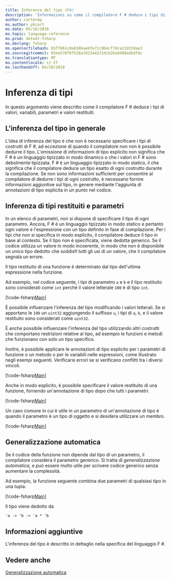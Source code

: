 ```yaml
---
title: Inferenza del tipo (F#)
description: 'Informazioni su come il compilatore F # deduce i tipi di valori, variabili, parametri e valori restituiti.'
author: cartermp
ms.author: phcart
ms.date: 05/16/2016
ms.topic: language-reference
ms.prod: dotnet-fsharp
ms.devlang: fsharp
ms.openlocfilehash: b5f7861c0a638baebfe72c9b4cf7dca119339ae3
ms.sourcegitcommit: 03ee570f6f528a7d23a4221dcb26a9498edbdf8c
ms.translationtype: MT
ms.contentlocale: it-IT
ms.lasthandoff: 04/28/2018
---
```

# <a name="type-inference"></a>Inferenza di tipi

In questo argomento viene descritto come il compilatore F # deduce i tipi di valori, variabili, parametri e valori restituiti.

## <a name="type-inference-in-general"></a>L'inferenza del tipo in generale
L'idea di inferenza del tipo è che non è necessario specificare i tipi di costrutti di F #, ad eccezione di quando il compilatore non non è possibile dedurre il tipo. L'omissione di informazioni di tipo esplicito non significa che F # è un linguaggio tipizzato in modo dinamico o che i valori in F # sono debolmente tipizzata. F # è un linguaggio tipizzato in modo statico, il che significa che il compilatore deduce un tipo esatto di ogni costrutto durante la compilazione. Se non sono informazioni sufficienti per consentire al compilatore di dedurre i tipi di ogni costrutto, è necessario fornire informazioni aggiuntive sul tipo, in genere mediante l'aggiunta di annotazioni di tipo esplicita in un punto nel codice.


## <a name="inference-of-parameter-and-return-types"></a>Inferenza di tipi restituiti e parametri
In un elenco di parametri, non si dispone di specificare il tipo di ogni parametro. Ancora, F # è un linguaggio tipizzato in modo statico e pertanto ogni valore e l'espressione con un tipo definito in fase di compilazione. Per i tipi che non si specifica in modo esplicito, il compilatore deduce il tipo in base al contesto. Se il tipo non è specificata, viene dedotta generico. Se il codice utilizza un valore in modo incoerente, in modo che non è disponibile un unico tipo dedotto che soddisfi tutti gli usi di un valore, che il compilatore segnala un errore.

Il tipo restituito di una funzione è determinato dal tipo dell'ultima espressione nella funzione.

Ad esempio, nel codice seguente, i tipi di parametro `a` e `b` e il tipo restituito sono considerati come `int` perché il valore letterale `100` è di tipo `int`.

[!code-fsharp[Main](../../../samples/snippets/fsharp/lang-ref-3/snippet301.fs)]

È possibile influenzare l'inferenza del tipo modificando i valori letterali. Se si apportano le `100` un `uint32` aggiungendo il suffisso `u`, i tipi di `a`, `b`, e il valore restituito sono considerati come `uint32`.

È anche possibile influenzare l'inferenza del tipo utilizzando altri costrutti che comportano restrizioni relative al tipo, ad esempio le funzioni e metodi che funzionano con solo un tipo specifico.

Inoltre, è possibile applicare le annotazioni di tipo esplicito per i parametri di funzione o un metodo o per le variabili nelle espressioni, come illustrato negli esempi seguenti. Verificarsi errori se si verificano conflitti tra i diversi vincoli.

[!code-fsharp[Main](../../../samples/snippets/fsharp/lang-ref-3/snippet302.fs)]

Anche in modo esplicito, è possibile specificare il valore restituito di una funzione, fornendo un'annotazione di tipo dopo che tutti i parametri.

[!code-fsharp[Main](../../../samples/snippets/fsharp/lang-ref-3/snippet303.fs)]

Un caso comune in cui è utile in un parametro di un'annotazione di tipo è quando il parametro è un tipo di oggetto e si desidera utilizzare un membro.

[!code-fsharp[Main](../../../samples/snippets/fsharp/lang-ref-3/snippet304.fs)]
    
## <a name="automatic-generalization"></a>Generalizzazione automatica
Se il codice della funzione non dipende dal tipo di un parametro, il compilatore considera il parametro generico. Si tratta di *generalizzazione automatica*, e può essere molto utile per scrivere codice generico senza aumentare la complessità.

Ad esempio, la funzione seguente combina due parametri di qualsiasi tipo in una tupla.

[!code-fsharp[Main](../../../samples/snippets/fsharp/lang-ref-3/snippet305.fs)]

Il tipo viene dedotto da

```fsharp
'a -> 'b -> 'a * 'b
```

## <a name="additional-information"></a>Informazioni aggiuntive
L'inferenza del tipo è descritto in dettaglio nella specifica del linguaggio F #.


## <a name="see-also"></a>Vedere anche
[Generalizzazione automatica](generics/automatic-generalization.md)
